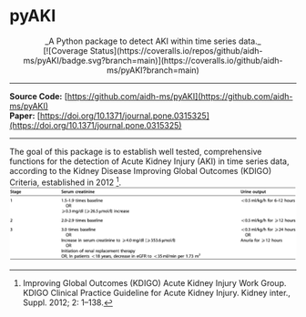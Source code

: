 # pyAKI

<p style="text-align:center;" markdown="1">
_A Python package to detect AKI within time series data._ <br>
[![Coverage Status](https://coveralls.io/repos/github/aidh-ms/pyAKI/badge.svg?branch=main)](https://coveralls.io/github/aidh-ms/pyAKI?branch=main)
</p>

---

**Source Code:** [https://github.com/aidh-ms/pyAKI](https://github.com/aidh-ms/pyAKI) <br>
**Paper:** [https://doi.org/10.1371/journal.pone.0315325](https://doi.org/10.1371/journal.pone.0315325)

---

The goal of this package is to establish well tested, comprehensive functions for the detection of Acute Kidney Injury (AKI) in time series data, according to the Kidney Disease Improving Global Outcomes (KDIGO) Criteria, established in 2012 [^kdigo].
![](img/kdigo_criteria.png)



[^kdigo]: Improving Global Outcomes (KDIGO) Acute Kidney Injury Work Group. KDIGO Clinical Practice Guideline for Acute Kidney Injury. Kidney inter., Suppl. 2012; 2: 1–138.
